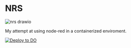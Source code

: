 # NRS
![nrs drawio](https://user-images.githubusercontent.com/67558111/208513723-5189ab2c-ef87-4158-9d9f-dbd1b1dfa54f.png)  
  
My attempt at using node-red in a containerized enviroment.

[![Deploy to DO](https://www.deploytodo.com/do-btn-blue.svg)](https://cloud.digitalocean.com/apps/new?repo=https://github.com/Maxjr2/nodered-stack/)

